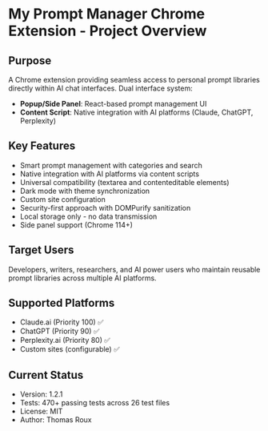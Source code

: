 # My Prompt Manager Chrome Extension - Project Overview

## Purpose
A Chrome extension providing seamless access to personal prompt libraries directly within AI chat interfaces. Dual interface system:
- **Popup/Side Panel**: React-based prompt management UI
- **Content Script**: Native integration with AI platforms (Claude, ChatGPT, Perplexity)

## Key Features
- Smart prompt management with categories and search
- Native integration with AI platforms via content scripts  
- Universal compatibility (textarea and contenteditable elements)
- Dark mode with theme synchronization
- Custom site configuration
- Security-first approach with DOMPurify sanitization
- Local storage only - no data transmission
- Side panel support (Chrome 114+)

## Target Users
Developers, writers, researchers, and AI power users who maintain reusable prompt libraries across multiple AI platforms.

## Supported Platforms
- Claude.ai (Priority 100) ✅
- ChatGPT (Priority 90) ✅ 
- Perplexity.ai (Priority 80) ✅
- Custom sites (configurable) ✅

## Current Status
- Version: 1.2.1
- Tests: 470+ passing tests across 26 test files
- License: MIT
- Author: Thomas Roux